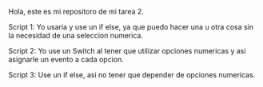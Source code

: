 Hola, este es mi repositoro de mi tarea 2.

Script 1:
Yo usaria y use un if else, ya que puedo hacer una u otra cosa sin la necesidad de una seleccion numerica.

Script 2:
Yo use un Switch al tener que utilizar opciones numericas y asi asignarle un evento a cada opcion.

Script 3:
Use un if else, asi no tener que depender de opciones numericas.
